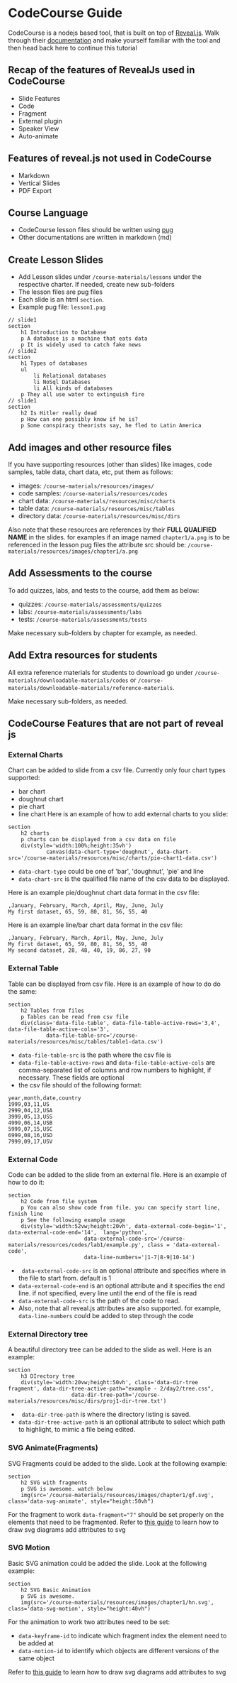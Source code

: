 # CodeCourse Guide
CodeCourse is a nodejs based tool, that is built on top of [Reveal.js](https://revealjs.com/). Walk through their [documentation](https://revealjs.com/) and make yourself familiar with the tool and then head back here to continue this tutorial

## Recap of the features of RevealJs used in CodeCourse
- Slide Features
- Code
- Fragment
- External plugin
- Speaker View
- Auto-animate
## Features of reveal.js not used in CodeCourse
- Markdown
- Vertical Slides
- PDF Export

## Course Language
- CodeCourse lesson files should be written using [pug](https://pugjs.org/api/getting-started.html)
- Other documentations are written in markdown (md)

## Create Lesson Slides
- Add Lesson slides under `/course-materials/lessons` under the respective charter. If needed, create new sub-folders
- The lesson files are pug files
- Each slide is an html `section`.
- Example pug file: `lesson1.pug`

```pug
// slide1
section
    h1 Introduction to Database
    p A database is a machine that eats data
    p It is widely used to catch fake news
// slide2
section
    h1 Types of databases
    ul
        li Relational databases
        li NoSql Databases
        li All kinds of databases
    p They all use water to extinguish fire
// slide1
section
    h2 Is Hitler really dead
    p How can one possibly know if he is?
    p Some conspiracy theorists say, he fled to Latin America
```

## Add images and other resource files
If you have supporting resources (other than slides) like images, code samples, table data, chart data, etc, put them as follows:
- images: `/course-materials/resources/images/`
- code samples: `/course-materials/resources/codes`
- chart data: `/course-materials/resources/misc/charts`
- table data: `/course-materials/resources/misc/tables`
- directory data: `/course-materials/resources/misc/dirs`

Also note that these resources are references by their **FULL QUALIFIED NAME** in the slides. for examples if an image named `chapter1/a.png` is to be referenced in the lesson pug files the attribute src should be: `/course-materials/resources/images/chapter1/a.png`

## Add Assessments to the course
To add quizzes, labs, and tests to the course, add them as below:
- quizzes: `/course-materials/assessments/quizzes`
- labs: `/course-materials/assessments/labs`
- tests: `/course-materials/assessments/tests`

Make necessary sub-folders by chapter for example, as needed.

## Add Extra resources for students
All extra reference materials for students to download go under `/course-materials/downloadable-materials/codes` or `/course-materials/downloadable-materials/reference-materials`.

Make necessary sub-folders, as needed. 

## CodeCourse Features that are not part of reveal js

### External Charts
Chart can be added to slide from a csv file. Currently only four chart types supported:
- bar chart
- doughnut chart
- pie chart
- line chart
Here is an example of how to add external charts to you slide:

```pug
section
    h2 charts
    p charts can be displayed from a csv data on file 
    div(style='width:100%;height:35vh')
            canvas(data-chart-type='doughnut', data-chart-src='/course-materials/resources/misc/charts/pie-chart1-data.csv')     
```

- `data-chart-type` could be one of 'bar', 'doughnut', 'pie' and line
- `data-chart-src` is the qualified file name of the csv data to be displayed. 

Here is an example pie/doughnut chart data format in the csv file:

```
,January, February, March, April, May, June, July
My first dataset, 65, 59, 80, 81, 56, 55, 40
```
Here is an example line/bar chart data format in the csv file:

```
,January, February, March, April, May, June, July
My first dataset, 65, 59, 80, 81, 56, 55, 40
My second dataset, 28, 48, 40, 19, 86, 27, 90
```

### External Table
Table can be displayed from csv file. 
Here is an example of how to do do the same:

```pug
section 
    h2 Tables from files 
    p Tables can be read from csv file
    div(class='data-file-table', data-file-table-active-rows='3,4', data-file-table-active-cols='3', 
            data-file-table-src='/course-materials/resources/misc/tables/table1-data.csv')

```

- `data-file-table-src` is the path where the csv file is
-  `data-file-table-active-rows` and `data-file-table-active-cols` are comma-separated list of columns and row numbers to highlight, if necessary. These fields are optional
-  the csv file should of the following format:

```
year,month,date,country
1999,03,11,US
2999,04,12,USA
3999,05,13,USS
4999,06,14,USB
5999,07,15,USC
6999,08,16,USD
7999,09,17,USV
```
  
### External Code
Code can be added to the slide from an external file.  Here is an example of how to do it:

```
section 
    h2 Code from file system 
    p You can also show code from file. you can specify start line, finish line
    p See the following example usage
    div(style='width:52vw;height:20vh', data-external-code-begin='1', data-external-code-end='14',  lang='python', 
                        data-external-code-src='/course-materials/resources/codes/lab1/example.py', class = 'data-external-code',
                        data-line-numbers='|1-7|8-9|10-14')

```
- ` data-external-code-src` is an optional attribute and specifies where in the file to start from. default is 1
- `data-external-code-end` is an optional attribute and it specifies the end line. if not specified, every line until the end of the file is read
- `data-external-code-src` is the path of the code to read.
- Also, note that all reveal.js attributes are also supported. for example, `data-line-numbers` could be added to step through the code


### External Directory tree
A beautiful directory tree can be added to the slide as well. Here is an example:

```pug
section 
    h3 DIrectory tree 
    div(style='width:20vw;height:50vh', class='data-dir-tree fragment', data-dir-tree-active-path="example - 2/day2/tree.css",
                    data-dir-tree-path='/course-materials/resources/misc/dirs/proj1-dir-tree.txt')

```

- ` data-dir-tree-path` is where the directory listing is saved. 
- `data-dir-tree-active-path` is an optional attribute to select which path to highlight, to mimic a file being edited.


### SVG Animate(Fragments)
SVG Fragments could be added to the slide. Look at the following example:

```
section 
    h2 SVG with fragments 
    p SVG is awesome. watch below 
    img(src='/course-materials/resources/images/chapter1/gf.svg', class='data-svg-animate', style="height:50vh")

```

For the fragment to work `data-fragment="7"` should be set properly on the elements that need to be fragmented. 
Refer to [this guide](/codecourse/drawio) to learn how to draw svg diagrams add attributes to svg

### SVG Motion
Basic SVG animation could be added the slide. Look at the following example:

```pug
section 
    h2 SVG Basic Animation 
    p SVG is awesome.
    img(src='/course-materials/resources/images/chapter1/hn.svg', class='data-svg-motion', style="height:40vh")

```
For the animation to work two attributes need to be set:
- `data-keyframe-id` to indicate which fragment index the element need to be added at
- `data-motion-id` to identify which objects are different versions of the same object

Refer to [this guide](/codecourse/drawio) to learn how to draw svg diagrams add attributes to svg